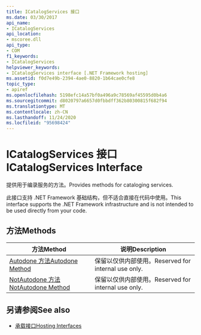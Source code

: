 ```yaml
---
title: ICatalogServices 接口
ms.date: 03/30/2017
api_name:
- ICatalogServices
api_location:
- mscoree.dll
api_type:
- COM
f1_keywords:
- ICatalogServices
helpviewer_keywords:
- ICatalogServices interface [.NET Framework hosting]
ms.assetid: f0d7e49b-2394-4ae0-8820-1b64cae0cfe8
topic_type:
- apiref
ms.openlocfilehash: 5198efc14a57bf0a496a9c78569af45595d0b4a6
ms.sourcegitcommit: d8020797a6657d0fbbdff362b80300815f682f94
ms.translationtype: MT
ms.contentlocale: zh-CN
ms.lasthandoff: 11/24/2020
ms.locfileid: "95698424"
---
```

# <a name="icatalogservices-interface"></a><span data-ttu-id="0f0a1-102">ICatalogServices 接口</span><span class="sxs-lookup"><span data-stu-id="0f0a1-102">ICatalogServices Interface</span></span>

<span data-ttu-id="0f0a1-103">提供用于编录服务的方法。</span><span class="sxs-lookup"><span data-stu-id="0f0a1-103">Provides methods for cataloging services.</span></span>  
  
 <span data-ttu-id="0f0a1-104">此接口支持 .NET Framework 基础结构，但不适合直接在代码中使用。</span><span class="sxs-lookup"><span data-stu-id="0f0a1-104">This interface supports the .NET Framework infrastructure and is not intended to be used directly from your code.</span></span>  
  
## <a name="methods"></a><span data-ttu-id="0f0a1-105">方法</span><span class="sxs-lookup"><span data-stu-id="0f0a1-105">Methods</span></span>  
  
|<span data-ttu-id="0f0a1-106">方法</span><span class="sxs-lookup"><span data-stu-id="0f0a1-106">Method</span></span>|<span data-ttu-id="0f0a1-107">说明</span><span class="sxs-lookup"><span data-stu-id="0f0a1-107">Description</span></span>|  
|------------|-----------------|  
|[<span data-ttu-id="0f0a1-108">Autodone 方法</span><span class="sxs-lookup"><span data-stu-id="0f0a1-108">Autodone Method</span></span>](icatalogservices-autodone-method.md)|<span data-ttu-id="0f0a1-109">保留以仅供内部使用。</span><span class="sxs-lookup"><span data-stu-id="0f0a1-109">Reserved for internal use only.</span></span>|  
|[<span data-ttu-id="0f0a1-110">NotAutodone 方法</span><span class="sxs-lookup"><span data-stu-id="0f0a1-110">NotAutodone Method</span></span>](icatalogservices-notautodone-method.md)|<span data-ttu-id="0f0a1-111">保留以仅供内部使用。</span><span class="sxs-lookup"><span data-stu-id="0f0a1-111">Reserved for internal use only.</span></span>|  
  
## <a name="see-also"></a><span data-ttu-id="0f0a1-112">另请参阅</span><span class="sxs-lookup"><span data-stu-id="0f0a1-112">See also</span></span>

- [<span data-ttu-id="0f0a1-113">承载接口</span><span class="sxs-lookup"><span data-stu-id="0f0a1-113">Hosting Interfaces</span></span>](hosting-interfaces.md)
